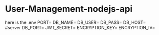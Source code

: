 # User-Management-nodejs-api
here is the .env 
PORT=
DB_NAME=
DB_USER=
DB_PASS= 
DB_HOST=
#server
DB_PORT=
JWT_SECRET=
ENCRYPTION_KEY=
ENCRYPTION_IV=
